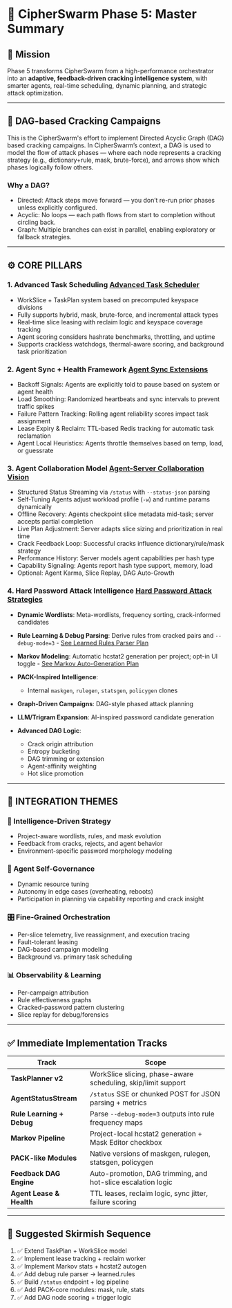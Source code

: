 # 🚀 CipherSwarm Phase 5: Master Summary

## 🧭 Mission

Phase 5 transforms CipherSwarm from a high-performance orchestrator into an **adaptive, feedback-driven cracking intelligence system**, with smarter agents, real-time scheduling, dynamic planning, and strategic attack optimization.

---

## 📝 DAG-based Cracking Campaigns

This is the CipherSwarm's effort to implement Directed Acyclic Graph (DAG) based cracking campaigns. In CipherSwarm’s context, a DAG is used to model the flow of attack phases — where each node represents a cracking strategy (e.g., dictionary+rule, mask, brute-force), and arrows show which phases logically follow others.

### Why a DAG?

- Directed: Attack steps move forward — you don’t re-run prior phases unless explicitly configured.
- Acyclic: No loops — each path flows from start to completion without circling back.
- Graph: Multiple branches can exist in parallel, enabling exploratory or fallback strategies.

---

## ⚙️ CORE PILLARS

### 1. **Advanced Task Scheduling** [Advanced Task Scheduler](advanced_task_scheduler.md)

- WorkSlice + TaskPlan system based on precomputed keyspace divisions
- Fully supports hybrid, mask, brute-force, and incremental attack types
- Real-time slice leasing with reclaim logic and keyspace coverage tracking
- Agent scoring considers hashrate benchmarks, throttling, and uptime
- Supports crackless watchdogs, thermal-aware scoring, and background task prioritization

### 2. **Agent Sync + Health Framework** [Agent Sync Extensions](agent_sync_extensions.md)

- Backoff Signals: Agents are explicitly told to pause based on system or agent health
- Load Smoothing: Randomized heartbeats and sync intervals to prevent traffic spikes
- Failure Pattern Tracking: Rolling agent reliability scores impact task assignment
- Lease Expiry & Reclaim: TTL-based Redis tracking for automatic task reclamation
- Agent Local Heuristics: Agents throttle themselves based on temp, load, or guessrate

### 3. **Agent Collaboration Model** [Agent-Server Collaboration Vision](agent-server-collaboration-vision.md)

- Structured Status Streaming via `/status` with `--status-json` parsing
- Self-Tuning Agents adjust workload profile (`-w`) and runtime params dynamically
- Offline Recovery: Agents checkpoint slice metadata mid-task; server accepts partial completion
- Live Plan Adjustment: Server adapts slice sizing and prioritization in real time
- Crack Feedback Loop: Successful cracks influence dictionary/rule/mask strategy
- Performance History: Server models agent capabilities per hash type
- Capability Signaling: Agents report hash type support, memory, load
- Optional: Agent Karma, Slice Replay, DAG Auto-Growth

### 4. **Hard Password Attack Intelligence** [Hard Password Attack Strategies](hard_password_attack_strategies.md)

- **Dynamic Wordlists**: Meta-wordlists, frequency sorting, crack-informed candidates
- **Rule Learning & Debug Parsing**: Derive rules from cracked pairs and `--debug-mode=3` - [See Learned Rules Parser Plan](learned_rules_parser_plan.md)
- **Markov Modeling**: Automatic hcstat2 generation per project; opt-in UI toggle - [See Markov Auto-Generation Plan](markov_autogen_plan.md)
- **PACK-Inspired Intelligence**:
  - Internal `maskgen`, `rulegen`, `statsgen`, `policygen` clones
- **Graph-Driven Campaigns**: DAG-style phased attack planning
- **LLM/Trigram Expansion**: AI-inspired password candidate generation
- **Advanced DAG Logic**:

  - Crack origin attribution
  - Entropy bucketing
  - DAG trimming or extension
  - Agent-affinity weighting
  - Hot slice promotion

---

## 🧩 INTEGRATION THEMES

### 🧠 Intelligence-Driven Strategy

- Project-aware wordlists, rules, and mask evolution
- Feedback from cracks, rejects, and agent behavior
- Environment-specific password morphology modeling

### 🤖 Agent Self-Governance

- Dynamic resource tuning
- Autonomy in edge cases (overheating, reboots)
- Participation in planning via capability reporting and crack insight

### 🎛️ Fine-Grained Orchestration

- Per-slice telemetry, live reassignment, and execution tracing
- Fault-tolerant leasing
- DAG-based campaign modeling
- Background vs. primary task scheduling

### 📊 Observability & Learning

- Per-campaign attribution
- Rule effectiveness graphs
- Cracked-password pattern clustering
- Slice replay for debug/forensics

---

## ✅ Immediate Implementation Tracks

| Track                     | Scope                                                          |
| ------------------------- | -------------------------------------------------------------- |
| **TaskPlanner v2**        | WorkSlice slicing, phase-aware scheduling, skip/limit support  |
| **AgentStatusStream**     | `/status` SSE or chunked POST for JSON parsing + metrics |
| **Rule Learning + Debug** | Parse `--debug-mode=3` outputs into rule frequency maps        |
| **Markov Pipeline**       | Project-local hcstat2 generation + Mask Editor checkbox        |
| **PACK-like Modules**     | Native versions of maskgen, rulegen, statsgen, policygen       |
| **Feedback DAG Engine**   | Auto-promotion, DAG trimming, and hot-slice escalation logic   |
| **Agent Lease & Health**  | TTL leases, reclaim logic, sync jitter, failure scoring        |

---

## 🧱 Suggested Skirmish Sequence

1. ✅ Extend TaskPlan + WorkSlice model
2. ✅ Implement lease tracking + reclaim worker
3. ✅ Implement Markov stats + hcstat2 autogen
4. ✅ Add debug rule parser → learned.rules
5. ✅ Build `/status` endpoint + log pipeline
6. ✅ Add PACK-core modules: mask, rule, stats
7. ✅ Add DAG node scoring + trigger logic
